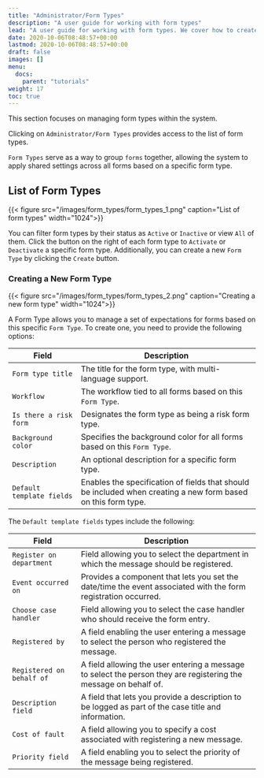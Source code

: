 ```yaml
---
title: "Administrator/Form Types"
description: "A user guide for working with form types"
lead: "A user guide for working with form types. We cover how to create and modify form types."
date: 2020-10-06T08:48:57+00:00
lastmod: 2020-10-06T08:48:57+00:00
draft: false
images: []
menu:
  docs:
    parent: "tutorials"
weight: 17
toc: true
---
```

This section focuses on managing form types within the system.

Clicking on `Administrator/Form Types` provides access to the list of form types.

`Form Types` serve as a way to group `forms` together, allowing the system to apply shared settings across all forms based on a specific form type.

## List of Form Types

{{< figure src="/images/form_types/form_types_1.png" caption="List of form types" width="1024">}}

You can filter form types by their status as `Active` or `Inactive` or view `All` of them. Click the button on the right of each form type to `Activate` or `Deactivate` a specific form type. Additionally, you can create a new `Form Type` by clicking the `Create` button.

### Creating a New Form Type

{{< figure src="/images/form_types/form_types_2.png" caption="Creating a new form type" width="1024">}}

A Form Type allows you to manage a set of expectations for forms based on this specific `Form Type`. To create one, you need to provide the following options:

| Field | Description |
| --- | --- |
| `Form type title` | The title for the form type, with multi-language support. |
| `Workflow` | The workflow tied to all forms based on this `Form Type`. |
| `Is there a risk form` | Designates the form type as being a risk form type. |
| `Background color` | Specifies the background color for all forms based on this `Form Type`. |
| `Description` | An optional description for a specific form type. |
| `Default template fields` | Enables the specification of fields that should be included when creating a new form based on this form type. |

The `Default template fields` types include the following:

| Field | Description |
| --- | --- |
| `Register on department` | Field allowing you to select the department in which the message should be registered. |
| `Event occurred on` | Provides a component that lets you set the date/time the event associated with the form registration occurred. |
| `Choose case handler` | Field allowing you to select the case handler who should receive the form entry. |
| `Registered by` | A field enabling the user entering a message to select the person who registered the message. |
| `Registered on behalf of` | A field allowing the user entering a message to select the person they are registering the message on behalf of. |
| `Description field` | A field that lets you provide a description to be logged as part of the case title and information. |
| `Cost of fault` | A field allowing you to specify a cost associated with registering a new message. |
| `Priority field` | A field enabling you to select the priority of the message being registered. |